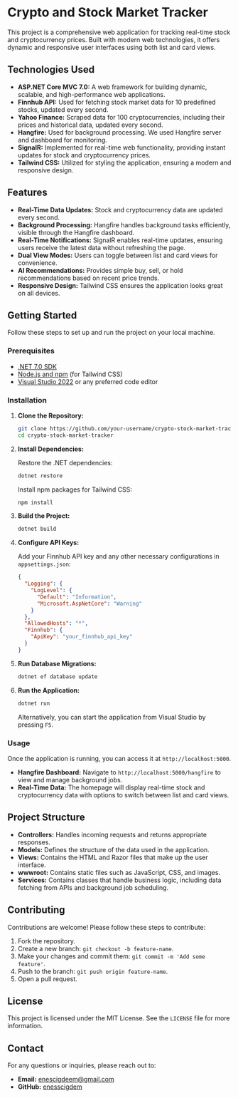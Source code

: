 # Crypto and Stock Market Tracker

This project is a comprehensive web application for tracking real-time stock and cryptocurrency prices. Built with modern web technologies, it offers dynamic and responsive user interfaces using both list and card views. 

## Technologies Used

- **ASP.NET Core MVC 7.0:** A web framework for building dynamic, scalable, and high-performance web applications.
- **Finnhub API:** Used for fetching stock market data for 10 predefined stocks, updated every second.
- **Yahoo Finance:** Scraped data for 100 cryptocurrencies, including their prices and historical data, updated every second.
- **Hangfire:** Used for background processing. We used Hangfire server and dashboard for monitoring.
- **SignalR:** Implemented for real-time web functionality, providing instant updates for stock and cryptocurrency prices.
- **Tailwind CSS:** Utilized for styling the application, ensuring a modern and responsive design.

## Features

- **Real-Time Data Updates:** Stock and cryptocurrency data are updated every second.
- **Background Processing:** Hangfire handles background tasks efficiently, visible through the Hangfire dashboard.
- **Real-Time Notifications:** SignalR enables real-time updates, ensuring users receive the latest data without refreshing the page.
- **Dual View Modes:** Users can toggle between list and card views for convenience.
- **AI Recommendations:** Provides simple buy, sell, or hold recommendations based on recent price trends.
- **Responsive Design:** Tailwind CSS ensures the application looks great on all devices.

## Getting Started

Follow these steps to set up and run the project on your local machine.

### Prerequisites

- [.NET 7.0 SDK](https://dotnet.microsoft.com/download/dotnet/7.0)
- [Node.js and npm](https://nodejs.org/) (for Tailwind CSS)
- [Visual Studio 2022](https://visualstudio.microsoft.com/vs/) or any preferred code editor

### Installation

1. **Clone the Repository:**

   ```sh
   git clone https://github.com/your-username/crypto-stock-market-tracker.git
   cd crypto-stock-market-tracker
   ```

2. **Install Dependencies:**

   Restore the .NET dependencies:
   
   ```sh
   dotnet restore
   ```

   Install npm packages for Tailwind CSS:
   
   ```sh
   npm install
   ```

3. **Build the Project:**

   ```sh
   dotnet build
   ```

4. **Configure API Keys:**

   Add your Finnhub API key and any other necessary configurations in `appsettings.json`:

   ```json
   {
     "Logging": {
       "LogLevel": {
         "Default": "Information",
         "Microsoft.AspNetCore": "Warning"
       }
     },
     "AllowedHosts": "*",
     "Finnhub": {
       "ApiKey": "your_finnhub_api_key"
     }
   }
   ```

5. **Run Database Migrations:**

   ```sh
   dotnet ef database update
   ```

6. **Run the Application:**

   ```sh
   dotnet run
   ```

   Alternatively, you can start the application from Visual Studio by pressing `F5`.

### Usage

Once the application is running, you can access it at `http://localhost:5000`.

- **Hangfire Dashboard:** Navigate to `http://localhost:5000/hangfire` to view and manage background jobs.
- **Real-Time Data:** The homepage will display real-time stock and cryptocurrency data with options to switch between list and card views.

## Project Structure

- **Controllers:** Handles incoming requests and returns appropriate responses.
- **Models:** Defines the structure of the data used in the application.
- **Views:** Contains the HTML and Razor files that make up the user interface.
- **wwwroot:** Contains static files such as JavaScript, CSS, and images.
- **Services:** Contains classes that handle business logic, including data fetching from APIs and background job scheduling.

## Contributing

Contributions are welcome! Please follow these steps to contribute:

1. Fork the repository.
2. Create a new branch: `git checkout -b feature-name`.
3. Make your changes and commit them: `git commit -m 'Add some feature'`.
4. Push to the branch: `git push origin feature-name`.
5. Open a pull request.

## License

This project is licensed under the MIT License. See the `LICENSE` file for more information.

## Contact

For any questions or inquiries, please reach out to:

- **Email:** enescigdeem@gmail.com
- **GitHub:** [enesscigdem](https://github.com/enesscigdem)
